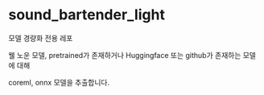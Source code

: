 # sound_bartender_light
모델 경량화 전용 레포

웰 노운 모델, pretrained가 존재하거나 Huggingface 또는 github가 존재하는 모델에 대해

coreml, onnx 모델을 추출합니다.
